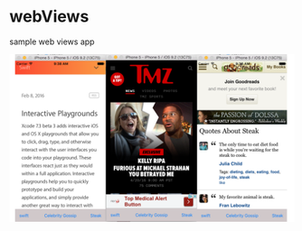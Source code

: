 # webViews
sample web views app

![Alt text](https://github.com/kilik42/webView/blob/master/screenshot.png?raw=true "screenshot")
